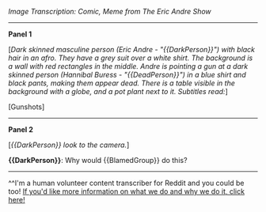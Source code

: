*Image Transcription: Comic, Meme from The Eric Andre Show*

---

**Panel 1**

[*Dark skinned masculine person (Eric Andre - "{{DarkPerson}}") with black hair in an afro. They have a grey suit over a white shirt. The background is a wall with red rectangles in the middle. Andre is pointing a gun at a dark skinned person (Hannibal Buress - "{{DeadPerson}}") in a blue shirt and black pants, making them appear dead. There is a table visible in the background with a globe, and a pot plant next to it. Subtitles read:*]

[Gunshots]

---

**Panel 2**

[*{{DarkPerson}} look to the camera.*]

**{{DarkPerson}}**: Why would {{BlamedGroup}} do this?

---

^^I'm&#32;a&#32;human&#32;volunteer&#32;content&#32;transcriber&#32;for&#32;Reddit&#32;and&#32;you&#32;could&#32;be&#32;too!&#32;[If&#32;you'd&#32;like&#32;more&#32;information&#32;on&#32;what&#32;we&#32;do&#32;and&#32;why&#32;we&#32;do&#32;it,&#32;click&#32;here!](https://www.reddit.com/r/TranscribersOfReddit/wiki/index)
